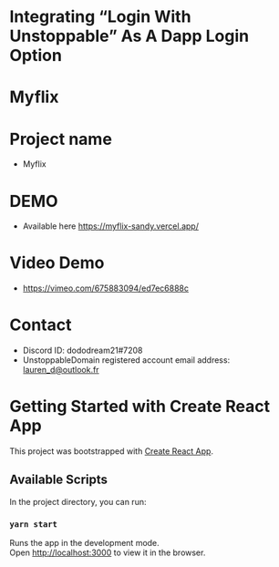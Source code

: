 # Integrating “Login With Unstoppable” As A Dapp Login Option
# Myflix
# Project name
- Myflix
  
# DEMO
- Available here https://myflix-sandy.vercel.app/

# Video Demo
- https://vimeo.com/675883094/ed7ec6888c

# Contact
- Discord ID: dododream21#7208
- UnstoppableDomain registered account email address: lauren_d@outlook.fr

# Getting Started with Create React App

This project was bootstrapped with [Create React App](https://github.com/facebook/create-react-app).

## Available Scripts

In the project directory, you can run:

### `yarn start`

Runs the app in the development mode.\
Open [http://localhost:3000](http://localhost:3000) to view it in the browser.

